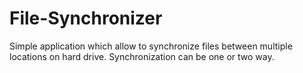 # File-Synchronizer
Simple application which allow to synchronize files between multiple locations on hard drive.
Synchronization can be one or two way.

